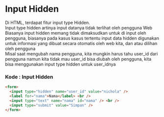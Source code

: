 # Input Hidden

Di HTML, terdapat fitur input type Hidden.<br>
Input type hidden artinya input datanya tidak terlihat oleh pengguna Web <br>
Biasanya input hidden memang tidak dimaksudkan untuk di input oleh pengguna, biasanya pada kasus kasus tertentu input data hidden digunakan untuk informasi yang dibuat secara otomatis oleh web kita, dan atau dilihan oleh pengguna<br>
Misal saat mengubah nama pengguna, kita mungkin harus tahu user_id dari pengguna namun kita tidak mau user_id bisa diubah oleh pengguna, kita bisa menggunakan input type hidden untuk user_idnya

### Kode : Input Hidden

```html
<form>
  <input type="hidden" name="user_id" value="nichola" />
  <label for="nama">Nama</label> <br />
  <input type="text" name="nama" id="nama" /> <br />
  <input type="submit" value="Simpan" />
</form>
```
